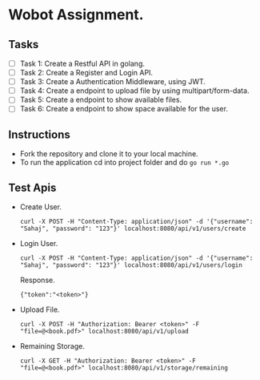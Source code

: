 # Wobot Assignment.

## Tasks
- [ ] Task 1: Create a Restful API in golang.
- [ ] Task 2: Create a Register and Login API.
- [ ] Task 3: Create a Authentication Middleware, using JWT.
- [ ] Task 4: Create a endpoint to upload file by using multipart/form-data.
- [ ] Task 5: Create a endpoint to show available files.
- [ ] Task 6: Create a endpoint to show space available for the user.

## Instructions
- Fork the repository and clone it to your local machine.
- To run the application cd into project folder and do `go run *.go`

## Test Apis
- Create User.
    ```
    curl -X POST -H "Content-Type: application/json" -d '{"username": "Sahaj", "password": "123"}' localhost:8080/api/v1/users/create
    ```
- Login User.
    ```
    curl -X POST -H "Content-Type: application/json" -d '{"username": "Sahaj", "password": "123"}' localhost:8080/api/v1/users/login
    ```
    Response.
    ```
    {"token":"<token>"}
    ```

- Upload File.
    ```
    curl -X POST -H "Authorization: Bearer <token>" -F "file=@<book.pdf>" localhost:8080/api/v1/upload
    ```

- Remaining Storage.
    ```
    curl -X GET -H "Authorization: Bearer <token>" -F "file=@<book.pdf>" localhost:8080/api/v1/storage/remaining
    ```